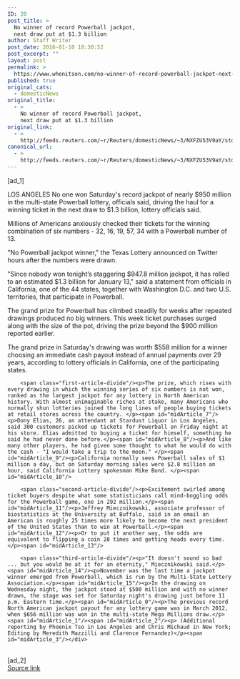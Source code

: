 ```yaml
---
ID: 20
post_title: >
  No winner of record Powerball jackpot,
  next draw put at $1.3 billion
author: Staff Writer
post_date: 2016-01-10 18:30:52
post_excerpt: ""
layout: post
permalink: >
  https://www.whenitson.com/no-winner-of-record-powerball-jackpot-next-draw-put-at-1-3-billion/
published: true
original_cats:
  - domesticNews
original_title:
  - >
    No winner of record Powerball jackpot,
    next draw put at $1.3 billion
original_link:
  - >
    http://feeds.reuters.com/~r/Reuters/domesticNews/~3/NXFZU53V9aY/story01.htm
canonical_url:
  - >
    http://feeds.reuters.com/~r/Reuters/domesticNews/~3/NXFZU53V9aY/story01.htm
---
```

 [ad_1]
<br><div id="articleText">
<span id="midArticle_start"/>

<span id="midArticle_0"/><span class="focusParagraph" readability="7"><p><span class="articleLocation">LOS ANGELES</span> No one won Saturday's record jackpot of nearly $950 million in the multi-state Powerball lottery, officials said, driving the haul for a winning ticket in the next draw to $1.3 billion, lottery officials said.</p></span><span id="midArticle_1"/><p>Millions of Americans anxiously checked their tickets for the winning combination of six numbers - 32, 16, 19, 57, 34 with a Powerball number of 13. </p><span id="midArticle_2"/><p>"No Powerball jackpot winner," the Texas Lottery announced on Twitter hours after the numbers were drawn.</p><span id="midArticle_3"/><p>"Since nobody won tonight’s staggering $947.8 million jackpot, it has rolled to an estimated $1.3 billion for January 13," said a statement from officials in California, one of the 44 states, together with Washington D.C. and two U.S. territories, that participate in Powerball.</p><span id="midArticle_4"/><p>The grand prize for Powerball has climbed steadily for weeks after repeated drawings produced no big winners. This week ticket purchases surged along with the size of the pot, driving the prize beyond the $900 million reported earlier.</p><span id="midArticle_5"/><p>The grand prize in Saturday's drawing was worth $558 million for a winner choosing an immediate cash payout instead of annual payments over 29 years, according to lottery officials in California, one of the participating states.</p><span id="midArticle_6"/>
        
        <span class="first-article-divide"/><p>The prize, which rises with every drawing in which the winning series of six numbers is not won, ranked as the largest jackpot for any lottery in North American history. With almost unimaginable riches at stake, many Americans who normally shun lotteries joined the long lines of people buying tickets at retail stores across the country. </p><span id="midArticle_7"/><p>Dony Elias, 26, an attendant at Stardust Liquor in Los Angeles, said 300 customers picked up tickets for Powerball on Friday night at his store. Elias admitted to buying a ticket for himself, something he said he had never done before.</p><span id="midArticle_8"/><p>And like many other players, he had given some thought to what he would do with the cash - "I would take a trip to the moon." </p><span id="midArticle_9"/><p>California normally sees Powerball sales of $1 million a day, but on Saturday morning sales were $2.8 million an hour, said California Lottery spokesman Mike Bond. </p><span id="midArticle_10"/>
        
        <span class="second-article-divide"/><p>Excitement swirled among ticket buyers despite what some statisticians call mind-boggling odds for the Powerball game, one in 292 million.</p><span id="midArticle_11"/><p>Jeffrey Miecznikowski, associate professor of biostatistics at the University at Buffalo, said in an email an American is roughly 25 times more likely to become the next president of the United States than to win at Powerball.</p><span id="midArticle_12"/><p>Or to put it another way, the odds are equivalent to flipping a coin 28 times and getting heads every time.</p><span id="midArticle_13"/>
        
        <span class="third-article-divide"/><p>"It doesn't sound so bad ... but you would be at it for an eternity," Miecznikowski said.</p><span id="midArticle_14"/><p>November was the last time a jackpot winner emerged from Powerball, which is run by the Multi-State Lottery Association.</p><span id="midArticle_15"/><p>In the drawing on Wednesday night, the jackpot stood at $500 million and with no winner drawn, the stage was set for Saturday night's drawing just before 11 p.m. Eastern time.</p><span id="midArticle_0"/><p>The previous record North American jackpot payout for any lottery game was in March 2012, when $656 million was won in the multi-state Mega Millions draw.</p><span id="midArticle_1"/><span id="midArticle_2"/><p> (Additional reporting by Phoenix Tso in Los Angeles and Chris Michaud in New York; Editing by Meredith Mazzilli and Clarence Fernandez)</p><span id="midArticle_3"/></div>
<br>[ad_2]
<br><a href="http://feeds.reuters.com/~r/Reuters/domesticNews/~3/NXFZU53V9aY/story01.htm">Source link </a>